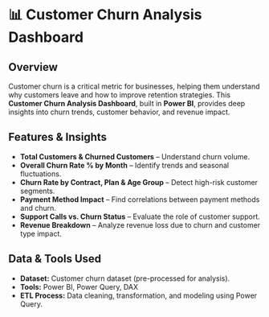 # 📊 Customer Churn Analysis Dashboard  

## Overview  
Customer churn is a critical metric for businesses, helping them understand why customers leave and how to improve retention strategies. This **Customer Churn Analysis Dashboard**, built in **Power BI**, provides deep insights into churn trends, customer behavior, and revenue impact.  

## Features & Insights  
- **Total Customers & Churned Customers** – Understand churn volume.  
- **Overall Churn Rate % by Month** – Identify trends and seasonal fluctuations.  
- **Churn Rate by Contract, Plan & Age Group** – Detect high-risk customer segments.  
- **Payment Method Impact** – Find correlations between payment methods and churn.  
- **Support Calls vs. Churn Status** – Evaluate the role of customer support.  
- **Revenue Breakdown** – Analyze revenue loss due to churn and customer type impact.  

## Data & Tools Used  
- **Dataset:** Customer churn dataset (pre-processed for analysis).  
- **Tools:** Power BI, Power Query, DAX  
- **ETL Process:** Data cleaning, transformation, and modeling using Power Query.  
